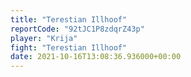 ```yaml
---
title: "Terestian Illhoof"
reportCode: "92tJC1P8zdqrZ43p"
player: "Krija"
fight: "Terestian Illhoof"
date: 2021-10-16T13:08:36.936000+00:00
---
```


